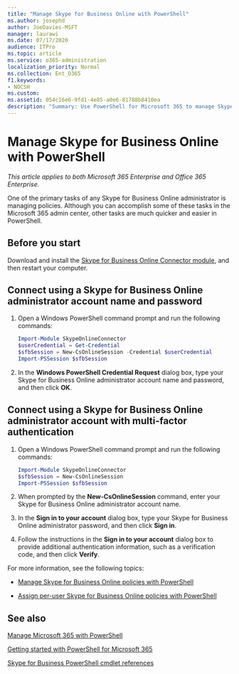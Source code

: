 ```yaml
---
title: "Manage Skype for Business Online with PowerShell"
ms.author: josephd
author: JoeDavies-MSFT
manager: laurawi
ms.date: 07/17/2020
audience: ITPro
ms.topic: article
ms.service: o365-administration
localization_priority: Normal
ms.collection: Ent_O365
f1.keywords:
- NOCSH
ms.custom: 
ms.assetid: 054c16e6-9fd1-4e85-a0e6-81788b8410ea
description: "Summary: Use PowerShell for Microsoft 365 to manage Skype for Business Online policies, per-user policies, and meeting settings."
---
```


# Manage Skype for Business Online with PowerShell

*This article applies to both Microsoft 365 Enterprise and Office 365 Enterprise.*

One of the primary tasks of any Skype for Business Online administrator is managing policies. Although you can accomplish some of these tasks in the Microsoft 365 admin center, other tasks are much quicker and easier in PowerShell. 

## Before you start

Download and install the [Skype for Business Online Connector module](https://www.microsoft.com/download/details.aspx?id=39366), and then restart your computer.


## Connect using a Skype for Business Online administrator account name and password

1. Open a Windows PowerShell command prompt and run the following commands: 
    
   ```powershell
   Import-Module SkypeOnlineConnector
   $userCredential = Get-Credential
   $sfbSession = New-CsOnlineSession -Credential $userCredential
   Import-PSSession $sfbSession
   ```

2. In the **Windows PowerShell Credential Request** dialog box, type your Skype for Business Online administrator account name and password, and then click **OK**.


## Connect using a Skype for Business Online administrator account with multi-factor authentication

1. Open a Windows PowerShell command prompt and run the following commands:

   ```powershell
   Import-Module SkypeOnlineConnector
   $sfbSession = New-CsOnlineSession
   Import-PSSession $sfbSession
   ```

2. When prompted by the **New-CsOnlineSession** command, enter your Skype for Business Online administrator account name.

3. In the **Sign in to your account** dialog box, type your Skype for Business Online administrator password, and then click **Sign in**.

4. Follow the instructions in the **Sign in to your account** dialog box to provide additional authentication information, such as a verification code, and then click **Verify**.

For more information, see the following topics:
  
- [Manage Skype for Business Online policies with PowerShell](manage-skype-for-business-online-policies-with-office-365-powershell.md)
    
- [Assign per-user Skype for Business Online policies with PowerShell](assign-per-user-skype-for-business-online-policies-with-office-365-powershell.md)
    
## See also

[Manage Microsoft 365 with PowerShell](manage-office-365-with-office-365-powershell.md)
  
[Getting started with PowerShell for Microsoft 365](getting-started-with-office-365-powershell.md)

[Skype for Business PowerShell cmdlet references](https://docs.microsoft.com/powershell/module/skype/?view=skype-ps)

